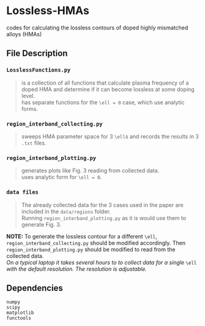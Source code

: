 # Lossless-HMAs
codes for calculating the lossless contours of doped highly mismatched alloys (HMAs)

## File Description

### `LosslessFunctions.py`
> is a collection of all functions that calculate plasma frequency of a doped HMA and determine if it can become lossless at some doping level.  
> has separate functions for the `\ell = 0` case, which use analytic forms.
 
### `region_interband_collecting.py`
> sweeps HMA parameter space for 3 `\ell`s and records the results in 3 `.txt` files.

### `region_interband_plotting.py`
> generates plots like Fig. 3 reading from collected data.  
> uses analytic form for `\ell = 0`.

### `data files`
> The already collected data for the 3 cases used in the paper are included in the `data/regions` folder.  
> Running `region_interband_plotting.py` as it is would use them to generate Fig. 3.

**NOTE:** To generate the lossless contour for a different `\ell`, `region_interband_collecting.py` should be modified accordingly.
Then `region_interband_plotting.py` should be modified to read from the collected data.  
_On a typical laptop it takes several hours to to collect data for a single_ `\ell` _with the default resolution._
_The resolution is adjustable._


## Dependencies
```
numpy  
scipy  
matplotlib  
functools
```

